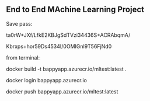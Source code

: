 ## End to End MAchine Learning Project

Save pass:

ta0rW+JXf/LfkE2KBJgSdTVzi34436S+ACRAbqmA/

Kbrxps+hor59Ds4534I/0OMIGnl9T56FjNd0


from terminal:

docker build -t bappyapp.azurecr.io/mltest:latest .

docker login bappyapp.azurecr.io

docker push bappyapp.azurecr.io/mltest:latest